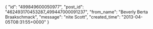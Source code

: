  {
   "id": "499849600050977",
   "post_id": "462493170453287_499447000091237",
   "from_name": "Beverly Berta Braakschmack",
   "message": "nite Scott",
   "created_time": "2013-04-05T08:31:55+0000"
 }
